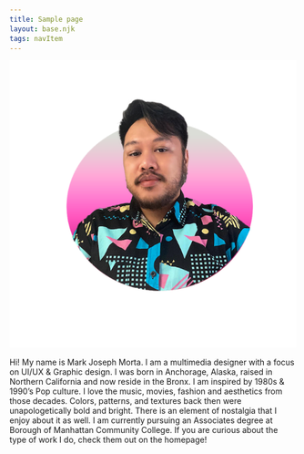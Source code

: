 ```yaml
---
title: Sample page
layout: base.njk
tags: navItem
---
```

<section class="container">
  <div>
   <img class="face" src= "images/face.png"> </a>
  </div>
<div class="aboutme">
<p> Hi! My name is Mark Joseph Morta. I am a multimedia designer with a focus on UI/UX & Graphic design. I was born in Anchorage, Alaska, raised in Northern California and now reside in the Bronx. I am inspired by 1980s & 1990’s Pop culture. I love the music, movies, fashion and aesthetics from those decades. Colors, patterns, and textures back then were unapologetically bold and bright. There is an element of nostalgia that I enjoy about it as well. I am currently pursuing an Associates degree at Borough of Manhattan Community College.
If you are curious about the type of work I do, check them out on the homepage!   </p>
 </div>
</section>
